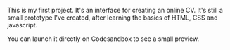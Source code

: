 This is my first project. It's an interface for creating an online CV. It's still a small prototype I've created, after learning the basics of HTML, CSS and javascript. 

You can launch it directly on Codesandbox to see a small preview. 
